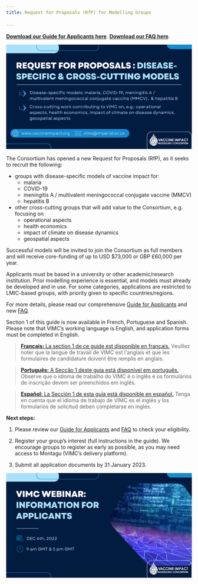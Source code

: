 ```yaml
---
title: Request for Proposals (RfP) for Modelling Groups

---
```

[**Download our Guide for Applicants here**](/resources/VIMC_RfP2022_guide-for-applicants.docx). 
[**Download our FAQ here**](/resources/VIMC-RfP-FAQs.docx). 

![image](/img/RfP-image1.png)

The Consortium has opened a new Request for Proposals (RfP), as it seeks to recruit the following:
-	groups with disease-specific models of vaccine impact for:
    - malaria
    - COVID-19
    - meningitis A / multivalent meningococcal conjugate vaccine (MMCV)
    - hepatitis B
-	other cross-cutting groups that will add value to the Consortium, e.g. focusing on
    - operational aspects
    - health economics
    - impact of climate on disease dynamics
    - geospatial aspects

Successful models will be invited to join the Consortium as full members and will receive core-funding of up to USD $73,000 or GBP £60,000 per year.

Applicants must be based in a university or other academic/research institution. Prior modelling experience is essential, and models must already be developed and in use. For some categories, applications are restricted to LMIC-based groups, with priority given to specific countries/regions.

For more details, please read our comprehensive [Guide for Applicants](/resources/VIMC_RfP2022_guide-for-applicants.docx) and new [FAQ](/resources/VIMC-RfP-FAQs.docx). 

Section 1 of this guide is now available in French, Portuguese and Spanish. Please note that VIMC’s working language is English, and application forms must be completed in English.

> [**Français:** La section 1 de ce guide est disponible en français.](/resources/VIMC_RfP2022_guide-for-applicants-section1-FRA.docx) Veuillez noter que la langue de travail de VIMC est l'anglais et que les formulaires de candidature doivent être remplis en anglais.

> [**Português:** A Secção 1 deste guia está disponível em português.](/resources/VIMC_RfP2022_guide-for-applicants-section1-POR.docx) Observe que o idioma de trabalho do VIMC é o inglês e os formulários de inscrição devem ser preenchidos em inglês.

> [**Español:** La Sección 1 de esta guía está disponible en español.](/resources/VIMC_RfP2022_guide-for-applicants-section1-ESP.docx) Tenga en cuenta que el idioma de trabajo de VIMC es el inglés y los formularios de solicitud deben completarse en inglés.


**Next steps:**

1)	Please review our [Guide for Applicants](/resources/VIMC_RfP2022_guide-for-applicants.docx) and [FAQ](/resources/VIMC-RfP-FAQs.docx) to check your eligibility. 

2)	Register your group’s interest (full instructions in the guide). We encourage groups to register as early as possible, as you may need access to Montagu (VIMC’s delivery platform). 

3)	Submit all application documents by 31 January 2023. 


![image](/img/RfP-image2.png)
